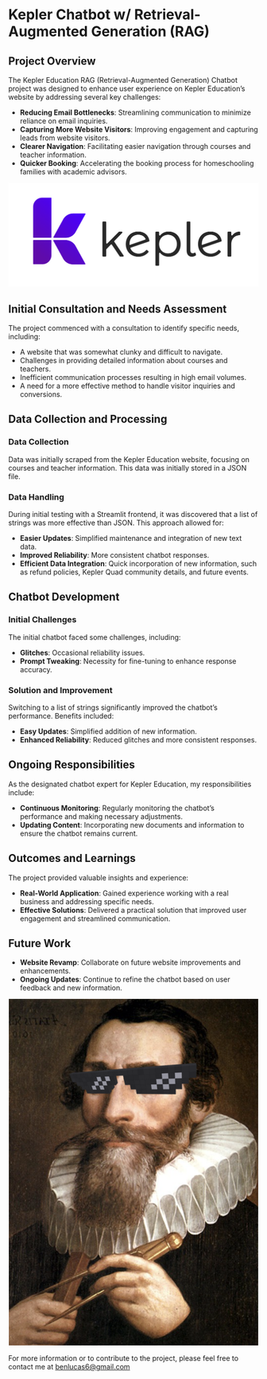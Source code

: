 # Kepler Chatbot w/ Retrieval-Augmented Generation (RAG)

## Project Overview

The Kepler Education RAG (Retrieval-Augmented Generation) Chatbot project was designed to enhance user experience on Kepler Education’s website by addressing several key challenges:

- **Reducing Email Bottlenecks**: Streamlining communication to minimize reliance on email inquiries.
- **Capturing More Website Visitors**: Improving engagement and capturing leads from website visitors.
- **Clearer Navigation**: Facilitating easier navigation through courses and teacher information.
- **Quicker Booking**: Accelerating the booking process for homeschooling families with academic advisors.

![Kepler Education Logo](resources/kepler_logo.png)

## Initial Consultation and Needs Assessment

The project commenced with a consultation to identify specific needs, including:

- A website that was somewhat clunky and difficult to navigate.
- Challenges in providing detailed information about courses and teachers.
- Inefficient communication processes resulting in high email volumes.
- A need for a more effective method to handle visitor inquiries and conversions.

## Data Collection and Processing

### Data Collection

Data was initially scraped from the Kepler Education website, focusing on courses and teacher information. This data was initially stored in a JSON file.

### Data Handling

During initial testing with a Streamlit frontend, it was discovered that a list of strings was more effective than JSON. This approach allowed for:

- **Easier Updates**: Simplified maintenance and integration of new text data.
- **Improved Reliability**: More consistent chatbot responses.
- **Efficient Data Integration**: Quick incorporation of new information, such as refund policies, Kepler Quad community details, and future events.

## Chatbot Development

### Initial Challenges

The initial chatbot faced some challenges, including:

- **Glitches**: Occasional reliability issues.
- **Prompt Tweaking**: Necessity for fine-tuning to enhance response accuracy.

### Solution and Improvement

Switching to a list of strings significantly improved the chatbot’s performance. Benefits included:

- **Easy Updates**: Simplified addition of new information.
- **Enhanced Reliability**: Reduced glitches and more consistent responses.

## Ongoing Responsibilities

As the designated chatbot expert for Kepler Education, my responsibilities include:

- **Continuous Monitoring**: Regularly monitoring the chatbot’s performance and making necessary adjustments.
- **Updating Content**: Incorporating new documents and information to ensure the chatbot remains current.

## Outcomes and Learnings

The project provided valuable insights and experience:

- **Real-World Application**: Gained experience working with a real business and addressing specific needs.
- **Effective Solutions**: Delivered a practical solution that improved user engagement and streamlined communication.

## Future Work

- **Website Revamp**: Collaborate on future website improvements and enhancements.
- **Ongoing Updates**: Continue to refine the chatbot based on user feedback and new information.

![Johannes Kepler AI](resources/johannes_kepler_thuglife.png)

For more information or to contribute to the project, please feel free to contact me at benlucas6@gmail.com
